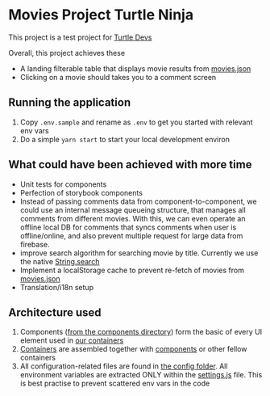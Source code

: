 # Movies Project Turtle Ninja

This project is a test project for [Turtle Devs](https://www.turtle.dev/)

Overall, this project achieves these
  - A landing filterable table that displays movie results from [movies.json](https://tender-mclean-00a2bd.netlify.app/web/movies.json)
  - Clicking on a movie should takes you to a comment screen
 
## Running the application
1. Copy `.env.sample` and rename as `.env` to get you started with relevant env vars
2. Do a simple `yarn start` to start your local development environ

## What could have been achieved with more time
  - Unit tests for components
  - Perfection of storybook components
  - Instead of passing comments data from component-to-component, we could use an internal message queueing structure, that manages all comments from different movies. With this, we can even operate an offline local DB for comments that syncs comments when user is offline/online, and also prevent multiple request for large data from firebase.
  - improve search algorithm for searching movie by title. Currently we use the native [String.search](https://developer.mozilla.org/en-US/docs/Web/JavaScript/Reference/Global_Objects/String/search)
  - Implement a localStorage cache to prevent re-fetch of movies from [movies.json](https://tender-mclean-00a2bd.netlify.app/web/movies.json)
  - Translation/i18n setup
  

## Architecture used
1. Components ([from the components directory](src/components)) form the basic of every UI element used in [our containers](src/containers)
2. [Containers](src/containers) are assembled together with [components](src/components) or other fellow containers
3. All configuration-related files are found in [the config folder](src/config). All environment variables are extracted ONLY within the [settings.js](src/config/settings.js) file. This is best practise to prevent scattered env vars in the code
